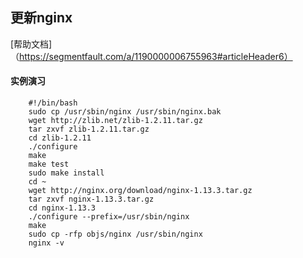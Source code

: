 ## 更新nginx
  [帮助文档]（https://segmentfault.com/a/1190000006755963#articleHeader6）
#### 实例演习
        #!/bin/bash
        sudo cp /usr/sbin/nginx /usr/sbin/nginx.bak
        wget http://zlib.net/zlib-1.2.11.tar.gz
        tar zxvf zlib-1.2.11.tar.gz
        cd zlib-1.2.11
        ./configure
        make
        make test
        sudo make install
        cd ~
        wget http://nginx.org/download/nginx-1.13.3.tar.gz
        tar zxvf nginx-1.13.3.tar.gz
        cd nginx-1.13.3
        ./configure --prefix=/usr/sbin/nginx
        make
        sudo cp -rfp objs/nginx /usr/sbin/nginx
        nginx -v
